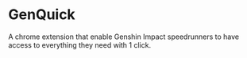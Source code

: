 # GenQuick
A chrome extension that enable Genshin Impact speedrunners to have access to everything they need with 1 click.
